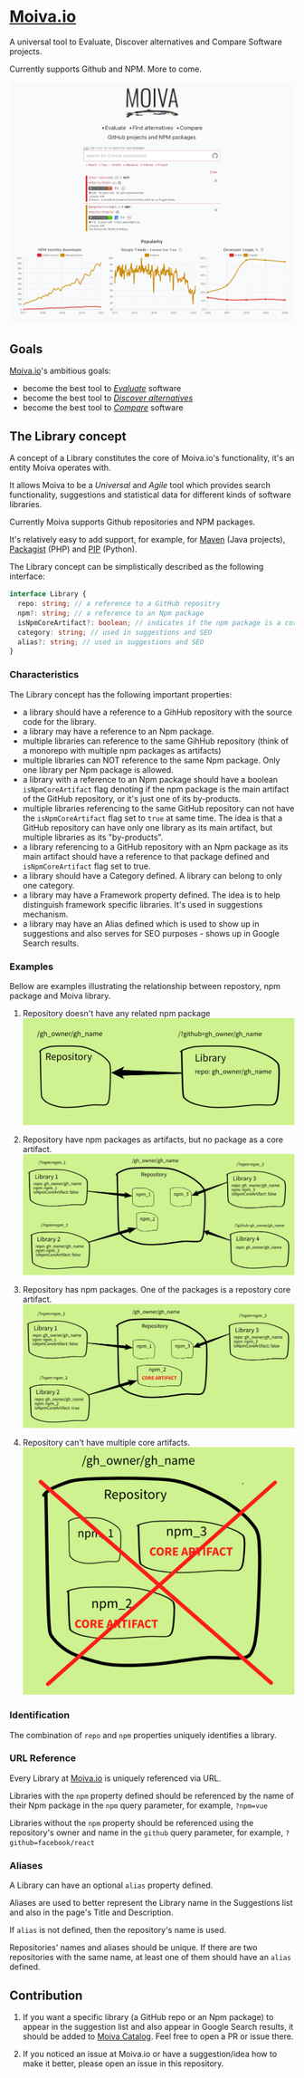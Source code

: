 # [Moiva.io](https://moiva.io/)

A universal tool to Evaluate, Discover alternatives and Compare Software projects.

Currently supports Github and NPM. More to come.

![Screenshot of Moiva.io with charts](./readme-files/screenshot.png)

## Goals
[Moiva.io](https://moiva.io/)'s ambitious goals:
- become the best tool to <ins>*Evaluate*</ins> software
- become the best tool to <ins>*Discover alternatives*</ins>
- become the best tool to <ins>*Compare*</ins> software

## The Library concept
A concept of a Library constitutes the core of Moiva.io's functionality, it's an entity Moiva operates with.

It allows Moiva to be a *Universal* and *Agile* tool which provides search functionality, suggestions and statistical data for different kinds of software libraries. 

Currently Moiva supports Github repositories and NPM packages. 

It's relatively easy to add support, for example, for [Maven](https://mvnrepository.com/) (Java projects), [Packagist](https://packagist.org/) (PHP) and [PIP](https://pypi.org/) (Python).

The Library concept can be simplistically described as the following interface:
```ts
interface Library {
  repo: string; // a reference to a GitHub repositry
  npm?: string; // a reference to an Npm package
  isNpmCoreArtifact?: boolean; // indicates if the npm package is a core artifact of the GihHub repository
  category: string; // used in suggestions and SEO
  alias?: string; // used in suggestions and SEO
}
```

### Characteristics
The Library concept has the following important properties:
- a library should have a reference to a GihHub repository with the source code for the library.
- a library may have a reference to an Npm package.
- multiple libraries can reference to the same GihHub repository (think of a monorepo with multiple npm packages as artifacts)
- multiple libraries can NOT reference to the same Npm package. Only one library per Npm package is allowed.
- a library with a reference to an Npm package should have a boolean `isNpmCoreArtifact` flag denoting if the npm package is the main artifact of the GitHub repository, or it's just one of its by-products. 
- multiple libraries referencing to the same GitHub repository can not have the `isNpmCoreArtifact` flag set to `true` at same time. The idea is that a GitHub repository can have only one library as its main artifact, but multiple libraries as its "by-products".
- a library referencing to a GitHub repository with an Npm package as its main artifact should have a reference to that package defined and `isNpmCoreArtifact` flag set to true.
- a library should have a Category defined. A library can belong to only one category.
- a library may have a Framework property defined. The idea is to help distinguish framework specific libraries. It's used in suggestions mechanism.
- a library may have an Alias defined which is used to show up in suggestions and also serves for SEO purposes - shows up in Google Search results.

### Examples
Bellow are examples illustrating the relationship between repostory, npm package and Moiva library.
1. Repository doesn't have any related npm package
![image illustrating relationship between a repostory and Moiva library](./readme-files/no-npm.png)

2. Repository have npm packages as artifacts, but no package as a core artifact.
![image illustrating relationship between a repostory and Moiva library](./readme-files/npm.png)

3. Repository has npm packages. One of the packages is a repostory core artifact.
![image illustrating relationship between a repostory and Moiva library](./readme-files/npm-core-artifact.png)

4. Repository can't have multiple core artifacts.
![image illustrating relationship between a repostory and Moiva library](./readme-files/no-multiple-core-artifacts.png)

### Identification
The combination of `repo` and `npm` properties uniquely identifies a library.


### URL Reference
Every Library at [Moiva.io](https://moiva.io/) is uniquely referenced via URL.

Libraries with the `npm` property defined should be referenced by the name of their Npm package in the `npm` query parameter, for example, `?npm=vue`

Libraries without the `npm` property should be referenced using the repository's owner and name in the `github` query parameter, for example, `?github=facebook/react`


### Aliases
A Library can have an optional `alias` property defined.

Aliases are used to better represent the Library name in the Suggestions list and also in the page's Title and Description.

If `alias` is not defined, then the repository's name is used.

Repositories' names and aliases should be unique. If there are two repositories with the same name, at least one of them should have an `alias` defined.

## Contribution
1. If you want a specific library (a GitHub repo or an Npm package) to appear in the suggestion list and also appear in Google Search results, it should be added to [Moiva Catalog](https://github.com/aantipov/moiva-catalog).
Feel free to open a PR or issue there.

2. If you noticed an issue at Moiva.io or have a suggestion/idea how to make it better, please open an issue in this repository.
